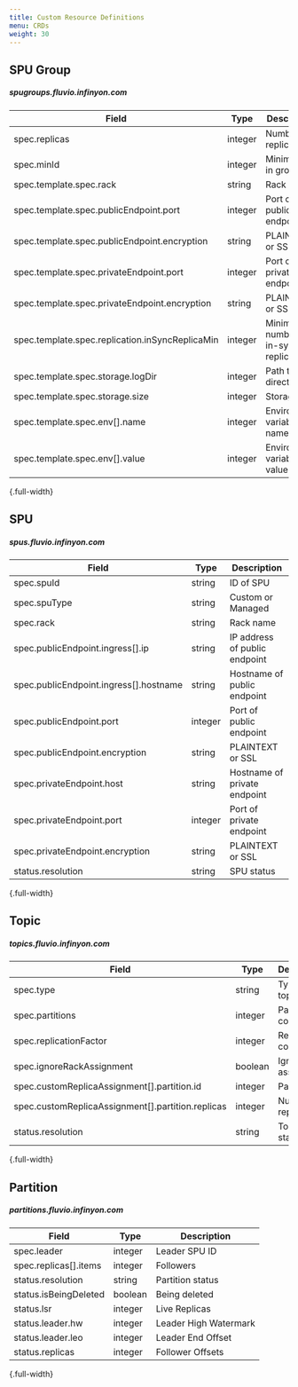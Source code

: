 ```yaml
---
title: Custom Resource Definitions
menu: CRDs
weight: 30
---
```


## SPU Group
##### spugroups.fluvio.infinyon.com

| Field | Type | Description |
|-|-|-|
| spec.replicas | integer | Number of replicas |
| spec.minId | integer | Minimum ID in group |
| spec.template.spec.rack | string | Rack name |
| spec.template.spec.publicEndpoint.port | integer | Port of public endpoint |
| spec.template.spec.publicEndpoint.encryption | string | PLAINTEXT or SSL |
| spec.template.spec.privateEndpoint.port | integer | Port of private endpoint |
| spec.template.spec.privateEndpoint.encryption | string | PLAINTEXT or SSL |
| spec.template.spec.replication.inSyncReplicaMin | integer | Minimum number of in-sync replicas |
| spec.template.spec.storage.logDir | integer | Path to data directory |
| spec.template.spec.storage.size | integer | Storage size |
| spec.template.spec.env[].name | integer | Environment variable name |
| spec.template.spec.env[].value | integer | Environment variable value |
{.full-width}

## SPU
##### spus.fluvio.infinyon.com

| Field | Type | Description |
|-|-|-|
| spec.spuId | string | ID of SPU |
| spec.spuType | string | Custom or Managed |
| spec.rack | string | Rack name |
| spec.publicEndpoint.ingress[].ip | string | IP address of public endpoint |
| spec.publicEndpoint.ingress[].hostname | string | Hostname of public endpoint |
| spec.publicEndpoint.port | integer | Port of public endpoint |
| spec.publicEndpoint.encryption | string | PLAINTEXT or SSL |
| spec.privateEndpoint.host | string | Hostname of private endpoint |
| spec.privateEndpoint.port | integer | Port of private endpoint |
| spec.privateEndpoint.encryption | string | PLAINTEXT or SSL |
| status.resolution | string | SPU status |
{.full-width}


## Topic
##### topics.fluvio.infinyon.com

| Field | Type | Description |
|-|-|-|
| spec.type | string | Type of topic |
| spec.partitions | integer | Partitions count |
| spec.replicationFactor | integer | Replication count |
| spec.ignoreRackAssignment | boolean | Ignore rack assignment |
| spec.customReplicaAssignment[].partition.id | integer | Partition ID |
| spec.customReplicaAssignment[].partition.replicas | integer | Number of replicas |
| status.resolution | string | Topic status |
{.full-width}

## Partition
##### partitions.fluvio.infinyon.com

| Field | Type | Description |
|-|-|-|
| spec.leader | integer | Leader SPU ID |
| spec.replicas[].items | integer | Followers |
| status.resolution | string | Partition status |
| status.isBeingDeleted | boolean | Being deleted |
| status.lsr | integer | Live Replicas |
| status.leader.hw | integer | Leader High Watermark |
| status.leader.leo | integer | Leader End Offset |
| status.replicas | integer | Follower Offsets |
{.full-width}

